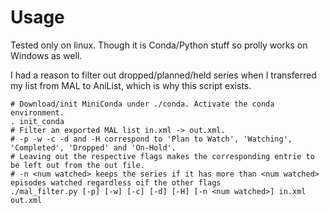 # Usage

Tested only on linux. Though it is Conda/Python stuff so prolly works on Windows as well.

I had a reason to filter out dropped/planned/held series when I transferred my list from MAL to AniList, which is why this script exists.

```
# Download/init MiniConda under ./conda. Activate the conda environment.
. init_conda
# Filter an exported MAL list in.xml -> out.xml.
# -p -w -c -d and -H correspond to 'Plan to Watch', 'Watching', 'Completed', 'Dropped' and 'On-Hold'.
# Leaving out the respective flags makes the corresponding entrie to be left out from the out file.
# -n <num watched> keeps the series if it has more than <num watched> episodes watched regardless oif the other flags
./mal_filter.py [-p] [-w] [-c] [-d] [-H] [-n <num watched>] in.xml out.xml
```
